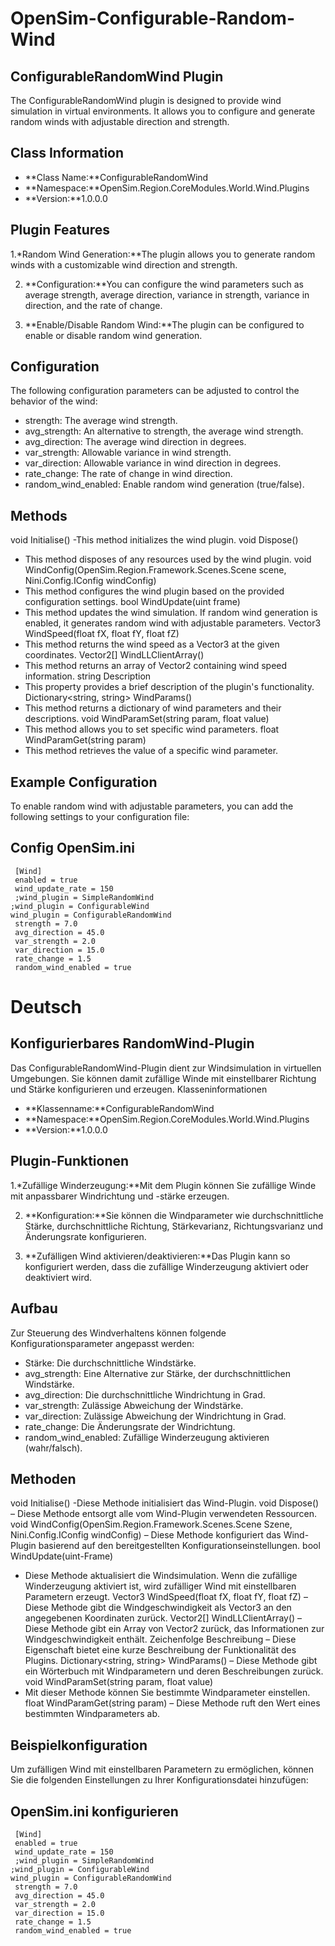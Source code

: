 # OpenSim-Configurable-Random-Wind

## ConfigurableRandomWind Plugin
The ConfigurableRandomWind plugin is designed to provide wind simulation in virtual environments. It allows you to configure and generate random winds with adjustable direction and strength.

## Class Information
- **Class Name:**ConfigurableRandomWind
- **Namespace:**OpenSim.Region.CoreModules.World.Wind.Plugins
- **Version:**1.0.0.0

## Plugin Features
1.*Random Wind Generation:**The plugin allows you to generate random winds with a customizable wind direction and strength.

2. **Configuration:**You can configure the wind parameters such as average strength, average direction, variance in strength, variance in direction, and the rate of change.

3. **Enable/Disable Random Wind:**The plugin can be configured to enable or disable random wind generation.

## Configuration
The following configuration parameters can be adjusted to control the behavior of the wind:
- strength: The average wind strength.
- avg_strength: An alternative to strength, the average wind strength.
- avg_direction: The average wind direction in degrees.
- var_strength: Allowable variance in wind strength.
- var_direction: Allowable variance in wind direction in degrees.
- rate_change: The rate of change in wind direction.
- random_wind_enabled: Enable random wind generation (true/false).

## Methods
void Initialise()
-This method initializes the wind plugin.
void Dispose()
- This method disposes of any resources used by the wind plugin.
void WindConfig(OpenSim.Region.Framework.Scenes.Scene scene, Nini.Config.IConfig windConfig)
- This method configures the wind plugin based on the provided configuration settings.
bool WindUpdate(uint frame)
- This method updates the wind simulation. If random wind generation is enabled, it generates random wind with adjustable parameters.
Vector3 WindSpeed(float fX, float fY, float fZ)
- This method returns the wind speed as a Vector3 at the given coordinates.
Vector2[] WindLLClientArray()
- This method returns an array of Vector2 containing wind speed information.
string Description
- This property provides a brief description of the plugin's functionality.
Dictionary<string, string> WindParams()
- This method returns a dictionary of wind parameters and their descriptions.
void WindParamSet(string param, float value)
- This method allows you to set specific wind parameters.
float WindParamGet(string param)
- This method retrieves the value of a specific wind parameter.

## Example Configuration
To enable random wind with adjustable parameters, you can add the following settings to your configuration file:

## Config OpenSim.ini
     [Wind]
     enabled = true
     wind_update_rate = 150
     ;wind_plugin = SimpleRandomWind
	;wind_plugin = ConfigurableWind
	wind_plugin = ConfigurableRandomWind
     strength = 7.0
     avg_direction = 45.0
     var_strength = 2.0
     var_direction = 15.0
     rate_change = 1.5
     random_wind_enabled = true

# Deutsch

## Konfigurierbares RandomWind-Plugin
Das ConfigurableRandomWind-Plugin dient zur Windsimulation in virtuellen Umgebungen. Sie können damit zufällige Winde mit einstellbarer Richtung und Stärke konfigurieren und erzeugen.
Klasseninformationen
- **Klassenname:**ConfigurableRandomWind
- **Namespace:**OpenSim.Region.CoreModules.World.Wind.Plugins
- **Version:**1.0.0.0

## Plugin-Funktionen
1.*Zufällige Winderzeugung:**Mit dem Plugin können Sie zufällige Winde mit anpassbarer Windrichtung und -stärke erzeugen.

2. **Konfiguration:**Sie können die Windparameter wie durchschnittliche Stärke, durchschnittliche Richtung, Stärkevarianz, Richtungsvarianz und Änderungsrate konfigurieren.

3. **Zufälligen Wind aktivieren/deaktivieren:**Das Plugin kann so konfiguriert werden, dass die zufällige Winderzeugung aktiviert oder deaktiviert wird.

## Aufbau
Zur Steuerung des Windverhaltens können folgende Konfigurationsparameter angepasst werden:
- Stärke: Die durchschnittliche Windstärke.
- avg_strength: Eine Alternative zur Stärke, der durchschnittlichen Windstärke.
- avg_direction: Die durchschnittliche Windrichtung in Grad.
- var_strength: Zulässige Abweichung der Windstärke.
- var_direction: Zulässige Abweichung der Windrichtung in Grad.
- rate_change: Die Änderungsrate der Windrichtung.
- random_wind_enabled: Zufällige Winderzeugung aktivieren (wahr/falsch).

## Methoden
void Initialise()
-Diese Methode initialisiert das Wind-Plugin.
void Dispose()
– Diese Methode entsorgt alle vom Wind-Plugin verwendeten Ressourcen.
void WindConfig(OpenSim.Region.Framework.Scenes.Scene Szene, Nini.Config.IConfig windConfig)
– Diese Methode konfiguriert das Wind-Plugin basierend auf den bereitgestellten Konfigurationseinstellungen.
bool WindUpdate(uint-Frame)
- Diese Methode aktualisiert die Windsimulation. Wenn die zufällige Winderzeugung aktiviert ist, wird zufälliger Wind mit einstellbaren Parametern erzeugt.
Vector3 WindSpeed(float fX, float fY, float fZ)
– Diese Methode gibt die Windgeschwindigkeit als Vector3 an den angegebenen Koordinaten zurück.
Vector2[] WindLLClientArray()
– Diese Methode gibt ein Array von Vector2 zurück, das Informationen zur Windgeschwindigkeit enthält.
Zeichenfolge Beschreibung
– Diese Eigenschaft bietet eine kurze Beschreibung der Funktionalität des Plugins.
Dictionary<string, string> WindParams()
– Diese Methode gibt ein Wörterbuch mit Windparametern und deren Beschreibungen zurück.
void WindParamSet(string param, float value)
- Mit dieser Methode können Sie bestimmte Windparameter einstellen.
float WindParamGet(string param)
– Diese Methode ruft den Wert eines bestimmten Windparameters ab.

## Beispielkonfiguration
Um zufälligen Wind mit einstellbaren Parametern zu ermöglichen, können Sie die folgenden Einstellungen zu Ihrer Konfigurationsdatei hinzufügen:

## OpenSim.ini konfigurieren
     [Wind]
     enabled = true
     wind_update_rate = 150
     ;wind_plugin = SimpleRandomWind
	;wind_plugin = ConfigurableWind
	wind_plugin = ConfigurableRandomWind
     strength = 7.0
     avg_direction = 45.0
     var_strength = 2.0
     var_direction = 15.0
     rate_change = 1.5
     random_wind_enabled = true
